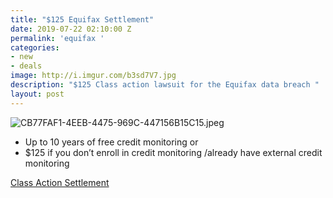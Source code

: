 ```yaml
---
title: "$125 Equifax Settlement"
date: 2019-07-22 02:10:00 Z
permalink: 'equifax '
categories:
- new
- deals
image: http://i.imgur.com/b3sd7V7.jpg
description: "$125 Class action lawsuit for the Equifax data breach "
layout: post
---
```


![CB77FAF1-4EEB-4475-969C-447156B15C15.jpeg](/uploads/CB77FAF1-4EEB-4475-969C-447156B15C15.jpeg)

* Up to 10 years of free credit monitoring or
* $125 if you don’t enroll in credit monitoring /already have external credit monitoring 

[Class Action Settlement](https://www.doctorofcredit.com/equifax-class-action-settlement-minimum-125-per-affected-person-more-for-those-that-incurred-damages/)